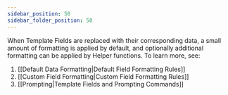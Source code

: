 ```yaml
---
sidebar_position: 50
sidebar_folder_position: 50
---
```


When Template Fields are replaced with their corresponding data, a small amount of formatting is applied by default, and optionally additional formatting can be applied by Helper functions. To learn more, see:

1. [[Default Data Formatting|Default Field Formatting Rules]]
2. [[Custom Field Formatting|Custom Field Formatting Rules]]
3. [[Prompting|Template Fields and Prompting Commands]]
